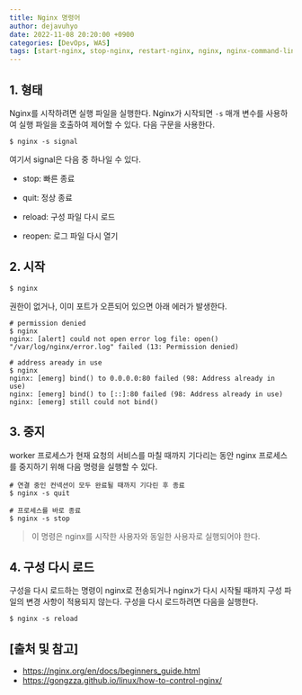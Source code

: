 ```yaml
---
title: Nginx 명령어
author: dejavuhyo
date: 2022-11-08 20:20:00 +0900
categories: [DevOps, WAS]
tags: [start-nginx, stop-nginx, restart-nginx, nginx, nginx-command-line, command-line-parameters, nginx-parameters, nginx-명령어, nginx-매개-변수, 명령줄-매개-변수]
---
```


## 1. 형태
Nginx를 시작하려면 실행 파일을 실행한다. Nginx가 시작되면 `-s` 매개 변수를 사용하여 실행 파일을 호출하여 제어할 수 있다. 다음 구문을 사용한다.

```shell
$ nginx -s signal
```

여기서 signal은 다음 중 하나일 수 있다.

* stop: 빠른 종료

* quit: 정상 종료

* reload: 구성 파일 다시 로드

* reopen: 로그 파일 다시 열기

## 2. 시작

```shell
$ nginx
```

권한이 없거나, 이미 포트가 오픈되어 있으면 아래 에러가 발생한다.

```shell
# permission denied
$ nginx
nginx: [alert] could not open error log file: open() "/var/log/nginx/error.log" failed (13: Permission denied)

# address aready in use
$ nginx
nginx: [emerg] bind() to 0.0.0.0:80 failed (98: Address already in use)
nginx: [emerg] bind() to [::]:80 failed (98: Address already in use)
nginx: [emerg] still could not bind()
```

## 3. 중지
worker 프로세스가 현재 요청의 서비스를 마칠 때까지 기다리는 동안 nginx 프로세스를 중지하기 위해 다음 명령을 실행할 수 있다.

```shell
# 연결 중인 컨넥션이 모두 완료될 때까지 기다린 후 종료
$ nginx -s quit

# 프로세스를 바로 종료
$ nginx -s stop
```

> 이 명령은 nginx를 시작한 사용자와 동일한 사용자로 실행되어야 한다.

## 4. 구성 다시 로드
구성을 다시 로드하는 명령이 nginx로 전송되거나 nginx가 다시 시작될 때까지 구성 파일의 변경 사항이 적용되지 않는다. 구성을 다시 로드하려면 다음을 실행한다.

```shell
$ nginx -s reload
```

## [출처 및 참고]
* <https://nginx.org/en/docs/beginners_guide.html>
* <https://gongzza.github.io/linux/how-to-control-nginx/>
